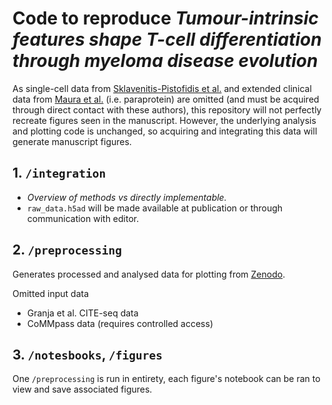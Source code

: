 # Code to reproduce _Tumour-intrinsic features shape T-cell differentiation through myeloma disease evolution_

As single-cell data from [Sklavenitis-Pistofidis et al.](https://doi.org/10.1016/j.ccell.2022.10.017) and extended clinical data from [Maura et al.](https://doi.org/10.1038/s43018-023-00657-1) (i.e. paraprotein) are omitted (and must be acquired through direct contact with these authors), this repository will not perfectly recreate figures seen in the manuscript. However, the underlying analysis and plotting code is unchanged, so acquiring and integrating this data will generate manuscript figures.

## 1. `/integration`

- _Overview of methods vs directly implementable._
- `raw_data.h5ad` will be made available at publication or through communication with editor.

## 2. `/preprocessing`

Generates processed and analysed data for plotting from [Zenodo](https://doi.org/10.5281/zenodo.13646014).

Omitted input data
- Granja et al. CITE-seq data
- CoMMpass data (requires controlled access)

## 3. `/notesbooks`, `/figures`

One `/preprocessing` is run in entirety, each figure's notebook can be ran to view and save associated figures.

